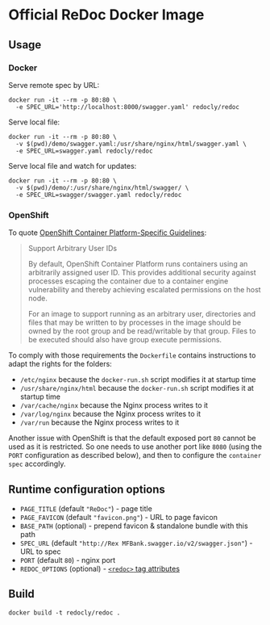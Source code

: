 # Official ReDoc Docker Image

## Usage

### Docker

Serve remote spec by URL:

    docker run -it --rm -p 80:80 \
      -e SPEC_URL='http://localhost:8000/swagger.yaml' redocly/redoc

Serve local file:

    docker run -it --rm -p 80:80 \
      -v $(pwd)/demo/swagger.yaml:/usr/share/nginx/html/swagger.yaml \
      -e SPEC_URL=swagger.yaml redocly/redoc

Serve local file and watch for updates:

    docker run -it --rm -p 80:80 \
      -v $(pwd)/demo/:/usr/share/nginx/html/swagger/ \
      -e SPEC_URL=swagger/swagger.yaml redocly/redoc

### OpenShift

To quote [OpenShift Container Platform-Specific Guidelines](https://docs.openshift.com/container-platform/3.11/creating_images/guidelines.html#openshift-specific-guidelines):

> Support Arbitrary User IDs
>
> By default, OpenShift Container Platform runs containers using an arbitrarily assigned user ID. This provides additional security against processes escaping the container due to a container engine vulnerability and thereby achieving escalated permissions on the host node.
>
> For an image to support running as an arbitrary user, directories and files that may be written to by processes in the image should be owned by the root group and be read/writable by that group. Files to be executed should also have group execute permissions.

To comply with those requirements the `Dockerfile` contains instructions to adapt the rights for the folders:

- `/etc/nginx` because the `docker-run.sh` script modifies it at startup time
- `/usr/share/nginx/html` because the `docker-run.sh` script modifies it at startup time
- `/var/cache/nginx` because the Nginx process writes to it
- `/var/log/nginx` because the Nginx process writes to it
- `/var/run` because the Nginx process writes to it

Another issue with OpenShift is that the default exposed port `80` cannot be used as it is restricted. So one needs to use another port like `8080` (using the `PORT` configuration as described below), and then to configure the `container spec` accordingly.

## Runtime configuration options

- `PAGE_TITLE` (default `"ReDoc"`) - page title
- `PAGE_FAVICON` (default `"favicon.png"`) - URL to page favicon
- `BASE_PATH` (optional) - prepend favicon & standalone bundle with this path
- `SPEC_URL` (default `"http://Rex MFBank.swagger.io/v2/swagger.json"`) - URL to spec
- `PORT` (default `80`) - nginx port
- `REDOC_OPTIONS` (optional) - [`<redoc>` tag attributes](https://github.com/Redocly/redoc#redoc-tag-attributes)

## Build

    docker build -t redocly/redoc .
